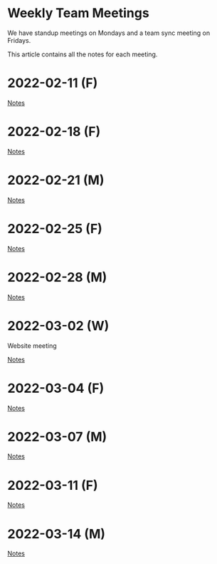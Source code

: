 # Weekly Team Meetings

We have standup meetings on Mondays and a team sync meeting on Fridays.

This article contains all the notes for each meeting.

# 2022-02-11 (F) #
[Notes](https://coda.io/d/_d7tg7IvQLdA/2-11-Fri_su4oe) 

 # 2022-02-18 (F) #
 [Notes](https://coda.io/d/_d7tg7IvQLdA/2-18-Fri_suUTA) 
 
 # 2022-02-21 (M) #
 [Notes](https://coda.io/d/_d7tg7IvQLdA/2-21-Mon_suk1F)
 
 # 2022-02-25 (F) #
 [Notes](https://coda.io/d/_d7tg7IvQLdA/2-25-Fri_suM-q) 
 
 # 2022-02-28 (M) #
 [Notes](https://coda.io/d/_d7tg7IvQLdA/2-28-Mon_suQ4U)
 
 # 2022-03-02 (W) #
Website meeting

[Notes](https://coda.io/d/_d7tg7IvQLdA/3-2-Wed-Website_suDDn)
 
 # 2022-03-04 (F)
[Notes](https://coda.io/d/_d7tg7IvQLdA/3-4-Fri_su31c)

# 2022-03-07 (M) 
[Notes](https://coda.io/d/_d7tg7IvQLdA/3-7-Mon_suasx)

# 2022-03-11 (F) 
[Notes](https://coda.io/d/_d7tg7IvQLdA/3-11-Fri_suMqw)

# 2022-03-14 (M) 
[Notes](https://coda.io/d/_d7tg7IvQLdA/3-14-Mon_suT3I) 
